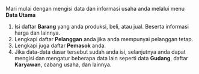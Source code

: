 Mari mulai dengan mengisi data dan informasi usaha anda melalui menu **Data Utama**

1. Isi daftar **Barang** yang anda produksi, beli, atau jual. Beserta informasi harga dan lainnya.
2. Lengkapi daftar **Pelanggan** anda jika anda mempunyai pelanggan tetap.
3. Lengkapi juga daftar **Pemasok** anda.
4. Jika data-data dasar tersebut sudah anda isi, selanjutnya anda dapat mengisi dan mengatur beberapa data lain seperti data **Gudang**, daftar **Karyawan**, cabang usaha, dan lainnya.


<!-- These videos 📺 will help you get started:

Adding Customers and Suppliers: https://www.youtube.com/watch?v=zsrrVDk6VBs

Adding Items and Prices: https://www.youtube.com/watch?v=FcOsV-e8ymE -->
